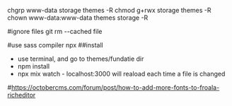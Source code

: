 chgrp www-data storage themes -R
chmod g+rwx storage themes -R
chown www-data:www-data themes storage -R

#ignore files
git rm --cached file

#use sass compiler npx
##install
- use terminal, and go to themes/fundatie dir
- npm install
- npx mix watch - localhost:3000 will reaload each time a file is changed


#https://octobercms.com/forum/post/how-to-add-more-fonts-to-froala-richeditor
